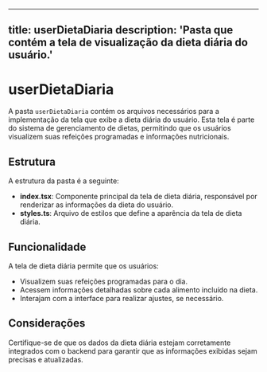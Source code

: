 
---
title: userDietaDiaria
description: 'Pasta que contém a tela de visualização da dieta diária do usuário.'
---
# userDietaDiaria

A pasta `userDietaDiaria` contém os arquivos necessários para a implementação da tela que exibe a dieta diária do usuário. Esta tela é parte do sistema de gerenciamento de dietas, permitindo que os usuários visualizem suas refeições programadas e informações nutricionais.

## Estrutura

A estrutura da pasta é a seguinte:

- **index.tsx**: Componente principal da tela de dieta diária, responsável por renderizar as informações da dieta do usuário.
- **styles.ts**: Arquivo de estilos que define a aparência da tela de dieta diária.

## Funcionalidade

A tela de dieta diária permite que os usuários:

- Visualizem suas refeições programadas para o dia.
- Acessem informações detalhadas sobre cada alimento incluído na dieta.
- Interajam com a interface para realizar ajustes, se necessário.

## Considerações

Certifique-se de que os dados da dieta diária estejam corretamente integrados com o backend para garantir que as informações exibidas sejam precisas e atualizadas.
